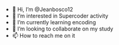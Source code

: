 - 👋 Hi, I’m @Jeanbosco12
- 👀 I’m interested in Supercoder activity
- 🌱 I’m currently learning encoding
- 💞️ I’m looking to collaborate on my study
- 📫 How to reach me on it 

<!---
Jeanbosco12/Jeanbosco12 is a ✨ special ✨ repository because its `README.md` (this file) appears on your GitHub profile.
You can click the Preview link to take a look at your changes.
--->
